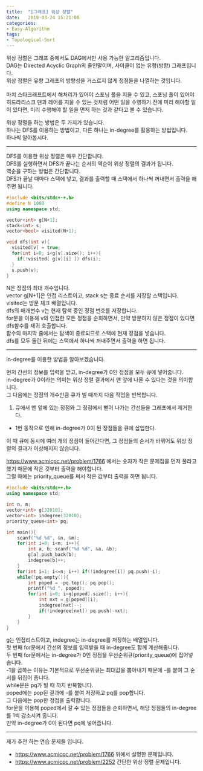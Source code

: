 ```yaml
---
title:  "[그래프] 위상 정렬"
date:   2018-03-24 15:21:00
categories:
- Easy-Algorithm
tags:
- Topological-Sort
---
```


위상 정렬은 그래프 중에서도 DAG에서만 사용 가능한 알고리즘입니다.<br>
DAG는 Directed Acyclic Graph의 줄인말이며, 사이클이 없는 유향(방향) 그래프입니다.<br>
위상 정렬은 유향 그래프의 방향성을 거스르지 않게 정점들을 나열하는 것입니다.<br><br>
마치 스타크래프트에서 해처리가 있어야 스포닝 풀을 지을 수 있고, 스포닝 풀이 있어야 히드라리스크 덴과 레어를 지을 수 있는 것처럼 어떤 일을 수행하기 전에 미리 해야할 일이 있다면, 미리 수행해야 할 일을 먼저 하는 것과 같다고 볼 수 있습니다.

위상 정렬을 하는 방법은 두 가지가 있습니다.<br>
하나는 DFS를 이용하는 방법이고, 다른 하나는 in-degree를 활용하는 방법입니다.<br>
하나씩 알아봅시다.

<hr>

DFS를 이용한 위상 정렬은 매우 간단합니다.<br>
DFS를 실행하면서 DFS가 끝나는 순서의 역순이 위상 정렬의 결과가 됩니다.<br>
역순을 구하는 방법은 간단합니다.<br>
DFS가 끝날 때마다 스택에 넣고, 결과를 출력할 때 스택에서 하나씩 꺼내면서 출력을 해주면 됩니다.

```cpp
#include <bits/stdc+-+.h>
#define N 1000
using namespace std;

vector<int> g[N+1];
stack<int> s;
vector<bool> visited(N+1);

void dfs(int v){
  visited[v] = true;
  for(int i=0; i<g[v].size(); i++){
    if(!visited[ g[v][i] ]) dfs(i);
  }
  s.push(v);
}
```

N은 정점의 최대 개수입니다.<br>
vector<int> g[N+1]은 인접 리스트이고, stack<int> s는 종료 순서를 저장할 스택입니다.<br>
visited는 방문 체크 배열입니다.<br>
dfs의 매개변수 v는 현재 탐색 중인 정점 번호를 저장합니다.<br>
for문을 이용해 v와 인접한 모든 정점을 순회하면서, 만약 방문하지 않은 정점이 있다면 dfs함수를 재귀 호출합니다.<br>
함수의 마지막 줄에서는 탐색이 종료되므로 스택에 현재 정점을 넣습니다.<br>
dfs를 모두 돌린 뒤에는 스택에서 하나씩 꺼내주면서 출력을 하면 됩니다.

<hr>

in-degree를 이용한 방법을 알아보겠습니다.

먼저 간선의 정보를 입력을 받고, in-degree가 0인 정점을 모두 큐에 넣어줍니다.<br>
in-degree가 0이라는 의미는 위상 정렬 결과에서 맨 앞에 나올 수 있다는 것을 의미합니다.<br>
그 다음에는 정점의 개수만큼 큐가 빌 때까지 다음 작업을 반복합니다.<br>
1. 큐에서 맨 앞에 있는 정점와 그 정점에서 뻗어 나가는 간선들을 그래프에서 제거한다.
* 1번 동작으로 인해 in-degree가 0이 된 정점들을 큐에 삽입한다.

이 때 큐에 동시에 여러 개의 정점이 들어간다면, 그 정점들의 순서가 바뀌어도 위상 정렬의 결과가 이상해지지 않습니다.

https://www.acmicpc.net/problem/1766 에서는 숫자가 작은 문제집을 먼저 풀라고 했기 때문에 작은 것부터 출력을 해야합니다.<br>
그럴 때에는 priority_queue를 써서 작은 값부터 출력을 하면 됩니다.<br>

```cpp
#include <bits/stdc++.h>
using namespace std;

int n, m;
vector<int> g[32010];
vector<int> indegree(32010);
priority_queue<int> pq;

int main(){
	scanf("%d %d", &n, &m);
	for(int i=0; i<m; i++){
		int a, b; scanf("%d %d", &a, &b);
		g[a].push_back(b);
		indegree[b]++;
	}
	for(int i=1; i<=n; i++) if(!indegree[i]) pq.push(-i);
	while(!pq.empty()){
		int poped = -pq.top(); pq.pop();
		printf("%d ", poped);
		for(int i=0; i<g[poped].size(); i++){
			int nxt = g[poped][i];
			indegree[nxt]--;
			if(!indegree[nxt]) pq.push(-nxt);
		}
	}
}
```

g는 인접리스트이고, indegree는 in-degree를 저장하는 배열입니다.<br>
첫 번째 for문에서 간선의 정보를 입력받을 때 in-degree도 함께 계산해줍니다.<br>
두 번째 for문에서는 in-degree가 0인 정점을 우선순위큐(priority_queue)에 집어넣습니다.<br>
-1을 곱하는 이유는 기본적으로 우선순위큐는 최대값을 뽑아내기 때문에 -를 붙여 그 순서를 뒤집어 줍니다.<br>
while문은 pq가 빌 때 까지 반복합니다.<br>
poped에는 pop된 결과에 -를 붙여 저장하고 pq를 pop합니다.<br>
그 다음에는 pop한 정점을 출력합니다.<br>
for문을 이용해 poped에서 갈 수 있는 정점들을 순회하면서, 해당 정점들의 in-degree를 1씩 감소시켜 줍니다.<br>
만약 in-degree가 0이 된다면 pq에 넣어줍니다.

<hr>

제가 추천 하는 연습 문제들 입니다.
* https://www.acmicpc.net/problem/1766 위에서 설명한 문제입니다.
* https://www.acmicpc.net/problem/2252 간단한 위상 정렬 문제입니다.

